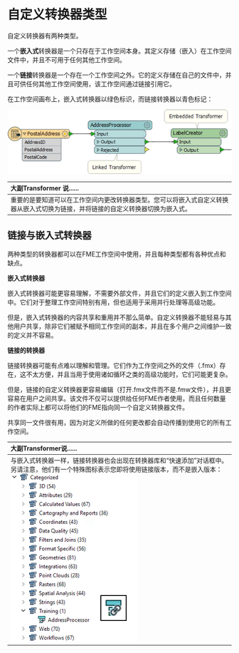 # 自定义转换器类型

自定义转换器有两种类型。

一个**嵌入式**转换器是一个只存在于工作空间本身。其定义存储（嵌入）在工作空间文件中，并且不可用于任何其他工作空间。

一个**链接**转换器是一个存在一个工作空间之外。它的定义存储在自己的文件中，并且可供任何其他工作空间使用，该工作空间通过链接引用它。

在工作空间画布上，嵌入式转换器以绿色标识，而链接转换器以青色标记：

[![](../.gitbook/assets/img5.033.customtransformertypes.png)](https://github.com/safesoftware/FMETraining/blob/Desktop-Advanced-2018/DesktopAdvanced5CustomTransformers/Images/Img5.033.CustomTransformerTypes.png)

|  大副Transformer 说...... |
| :--- |
|  重要的是要知道可以在工作空间内更改转换器类型。您可以将嵌入式自定义转换器从嵌入式切换为链接，并将链接的自定义转换器切换为嵌入式。 |

## 链接与嵌入式转换器

两种类型的转换器都可以在FME工作空间中使用，并且每种类型都有各种优点和缺点。

**嵌入式转换器**

嵌入式转换器可能更容易理解，不需要外部文件，并且它们的定义嵌入到工作空间中。它们对于整理工作空间特别有用，但也适用于采用并行处理等高级功能。

但是，嵌入式转换器的内容共享和重用并不那么简单。自定义转换器不能轻易与其他用户共享，除非它们被赋予相同工作空间的副本，并且在多个用户之间维护一致的定义并不容易。

**链接的转换器**

链接转换器可能有点难以理解和管理。它们作为工作空间之外的文件（.fmx）存在，这不太方便，并且当用于使用诸如循环之类的高级功能时，它们可能更复杂。

但是，链接的自定义转换器更容易编辑（打开.fmx文件而不是.fmw文件），并且更容易在用户之间共享。该文件不仅可以提供给任何FME作者使用，而且任何数量的作者实际上都可以将他们的FME指向同一个自定义转换器文件。

共享同一文件很有用，因为对定义所做的任何更改都会自动传播到使用它的所有工作空间。

|  大副Transformer说...... |
| :--- |
|  与嵌入式转换器一样，链接转换器也会出现在转换器库和“快速添加”对话框中。另请注意，他们有一个特殊图标表示您即将使用链接版本，而不是嵌入版本：  [![](../.gitbook/assets/img5.034.customtransformerlinkedicon.png)](https://github.com/safesoftware/FMETraining/blob/Desktop-Advanced-2018/DesktopAdvanced5CustomTransformers/Images/Img5.034.CustomTransformerLinkedIcon.png) |

